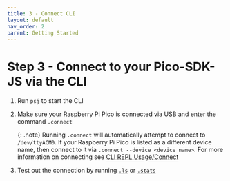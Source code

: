 ```yaml
---
title: 3 - Connect CLI
layout: default
nav_order: 2
parent: Getting Started
---
```


# Step 3 - Connect to your Pico-SDK-JS via the CLI

1. Run `psj` to start the CLI
1. Make sure your Raspberry Pi Pico is connected via USB and enter the command `.connect`

    {: .note}
    Running `.connect` will automatically attempt to connect to `/dev/ttyACM0`. If your Raspberry Pi Pico is listed as a different device name, then connect to it via `.connect --device <device name>`. For more information on connecting see [CLI REPL Usage/Connect](/docs/usage/cli-repl/connect)

1. Test out the connection by running [`.ls`](/docs/usage/cli-repl/ls) or [`.stats`](/docs/usage/cli-repl/stats)